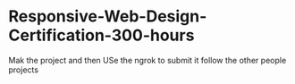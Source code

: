# Responsive-Web-Design-Certification-300-hours
Mak the project and then USe the ngrok to submit it
follow the other people projects